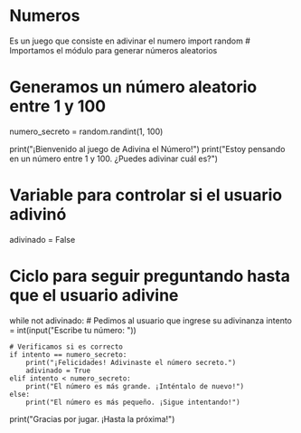 # Numeros
Es un juego que consiste en adivinar el numero
import random  # Importamos el módulo para generar números aleatorios

# Generamos un número aleatorio entre 1 y 100
numero_secreto = random.randint(1, 100)

print("¡Bienvenido al juego de Adivina el Número!")
print("Estoy pensando en un número entre 1 y 100. ¿Puedes adivinar cuál es?")

# Variable para controlar si el usuario adivinó
adivinado = False

# Ciclo para seguir preguntando hasta que el usuario adivine
while not adivinado:
    # Pedimos al usuario que ingrese su adivinanza
    intento = int(input("Escribe tu número: "))
    
    # Verificamos si es correcto
    if intento == numero_secreto:
        print("¡Felicidades! Adivinaste el número secreto.")
        adivinado = True
    elif intento < numero_secreto:
        print("El número es más grande. ¡Inténtalo de nuevo!")
    else:
        print("El número es más pequeño. ¡Sigue intentando!")

print("Gracias por jugar. ¡Hasta la próxima!")

